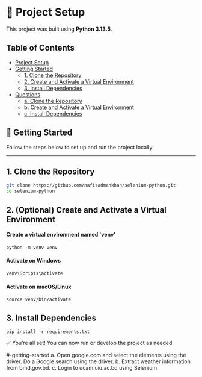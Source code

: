 # 🚀 Project Setup

This project was built using **Python 3.13.5**.

## Table of Contents

- [Project Setup](#-project-setup)
- [Getting Started](#-getting-started)
  - [1. Clone the Repository](#1-clone-the-repository)
  - [2. Create and Activate a Virtual Environment](#2-optional-create-and-activate-a-virtual-environment)
  - [3. Install Dependencies](#3-install-dependencies)
- [Questions](#-getting-started)
  - [a. Clone the Repository](#1-clone-the-repository)
  - [b. Create and Activate a Virtual Environment](#2-optional-create-and-activate-a-virtual-environment)
  - [c. Install Dependencies](#3-install-dependencies)

## 🧾 Getting Started

Follow the steps below to set up and run the project locally.

---

## 1. Clone the Repository

```bash
git clone https://github.com/nafisadmankhan/selenium-python.git
cd selenium-python
```

## 2. (Optional) Create and Activate a Virtual Environment

#### Create a virtual environment named 'venv'
```
python -m venv venv
```
#### Activate on Windows
```
venv\Scripts\activate
```
#### Activate on macOS/Linux
```
source venv/bin/activate
```
## 3. Install Dependencies
```
pip install -r requirements.txt
```
✅ You’re all set! You can now run or develop the project as needed.

#-getting-started
a. Open google.com and select the elements using the driver. Do a Google search using the driver.
b. Extract weather information from bmd.gov.bd.
c. Login to ucam.uiu.ac.bd using Selenium.
